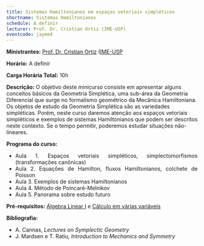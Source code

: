 ```yaml
---
title: Sistemas Hamiltonianos em espaços vetoriais simpléticos
shortname: Sistemas Hamiltonianos
schedule: A definir
lecturer: Prof. Dr. Cristian Ortiz (IME-USP)
eventcode: jayme4
---
```


**Ministrantes:** [Prof. Dr. Cristian Ortiz](https://sites.google.com/view/cristian-ortiz) ([IME-USP](https://www.ime.usp.br/)

**Horário:** A definir

**Carga Horária Total:** 10h

**Descrição:** O objetivo deste minicurso consiste em apresentar alguns conceitos básicos da Geometria Simplética, uma sub-área da Geometria Diferencial que surge no formalismo geométrico da Mecânica Hamiltoniana. Os objetos de estudo da Geometria Simplética são as variedades simpléticas. Porém, neste curso daremos atenção aos espaços vetoriais simpléticos e exemplos de sistemas Hamiltonianos que podem ser descritos neste contexto. Se o tempo permitir, poderemos estudar situações não-lineares.

**Programa do curso:**

<div style="text-align: justify">
 <ul>
  <li>Aula 1. Espaços vetoriais simpléticos, simplectomorfismos (transformações canônicas)</li>
  <li>Aula 2. Equações de Hamilton, fluxos Hamiltonianos, colchete de Poisson </li>
  <li>Aula 3. Exemplos de sistemas Hamiltonianos </li>
  <li>Aula 4. Método de Poincaré-Melnikov </li>
  <li>Aula 5. Panorama sobre estudo futuro </li>
 </ul>
</div>

**Pré-requisitos:** [Álgebra Linear I]([https://uspdigital.usp.br/jupiterweb/obterDisciplina?nomdis=&sgldis=4302212](https://uspdigital.usp.br/jupiterweb/obterDisciplina?sgldis=MAT0122&verdis=2)) e [Cálculo em várias variáveis](https://uspdigital.usp.br/jupiterweb/obterDisciplina?nomdis=&sgldis=MAT0216)

**Bibliografia:**

<div style="text-align: justify">
 <ul>
  <li>  A. Cannas, <i>Lectures on Symplectic Geometry</i> </li>
    <li> J. Mardsen e T. Ratiu, <i> Introduction to Mechanics and Symmetry </i> </li>
 </ul>
</div>
